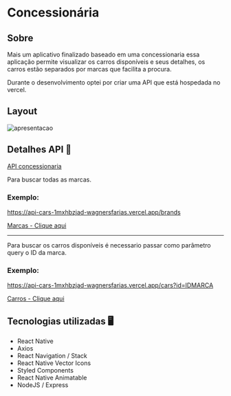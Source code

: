 # Concessionária

## Sobre

Mais um aplicativo finalizado baseado em uma concessionaria essa aplicação permite visualizar os carros disponíveis e seus detalhes, os carros estão separados por marcas que facilita a procura.

Durante o desenvolvimento optei por 
criar uma API que está hospedada no vercel.

## Layout 

![apresentacao](https://github.com/wagnerSfarias/carSale/blob/main/src/assets/ezgif.com-gif-maker.gif?raw=true=300x534) 

## Detalhes API 📖

[API concessionaria](https://api-cars-1mxhbzjad-wagnersfarias.vercel.app)

Para buscar todas as marcas.


 ### Exemplo:
 https://api-cars-1mxhbzjad-wagnersfarias.vercel.app/brands


 [Marcas - Clique aqui](https://api-cars-1mxhbzjad-wagnersfarias.vercel.app/brands) 

 <hr>

Para buscar os carros disponíveis é necessario passar como parâmetro query o ID da marca.

 ### Exemplo:

https://api-cars-1mxhbzjad-wagnersfarias.vercel.app/cars?id=IDMARCA

[Carros - Clique aqui](https://api-cars-1mxhbzjad-wagnersfarias.vercel.app/cars?id=2)

## Tecnologias utilizadas 🖥️
- React Native
- Axios
- React Navigation / Stack
- React Native Vector Icons
- Styled Components
- React Native Animatable 
- NodeJS / Express